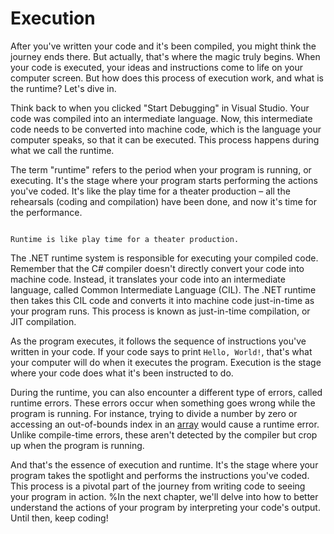 # Execution

After you've written your code and it's been compiled, you might think the journey ends there. But actually, that's where the magic truly begins. When your code is executed, your ideas and instructions come to life on your computer screen. But how does this process of execution work, and what is the runtime? Let's dive in.

Think back to when you clicked "Start Debugging" in Visual Studio. Your code was compiled into an intermediate language. Now, this intermediate code needs to be converted into machine code, which is the language your computer speaks, so that it can be executed. This process happens during what we call the runtime.

The term "runtime" refers to the period when your program is running, or executing. It's the stage where your program starts performing the actions you've coded. It's like the play time for a theater production – all the rehearsals (coding and compilation) have been done, and now it's time for the performance.

```{figure} ../images/cover-execution.jpg

Runtime is like play time for a theater production.
```

The .NET runtime system is responsible for executing your compiled code. Remember that the C# compiler doesn't directly convert your code into machine code. Instead, it translates your code into an intermediate language, called Common Intermediate Language (CIL). The .NET runtime then takes this CIL code and converts it into machine code just-in-time as your program runs. This process is known as just-in-time compilation, or JIT compilation.

As the program executes, it follows the sequence of instructions you've written in your code. If your code says to print `Hello, World!`, that's what your computer will do when it executes the program. Execution is the stage where your code does what it's been instructed to do.

During the runtime, you can also encounter a different type of errors, called runtime errors. These errors occur when something goes wrong while the program is running. For instance, trying to divide a number by zero or accessing an out-of-bounds index in an [array](array) would cause a runtime error. Unlike compile-time errors, these aren't detected by the compiler but crop up when the program is running.

And that's the essence of execution and runtime. It's the stage where your program takes the spotlight and performs the instructions you've coded. This process is a pivotal part of the journey from writing code to seeing your program in action.
%In the next chapter, we'll delve into how to better understand the actions of your program by interpreting your code's output. Until then, keep coding!
